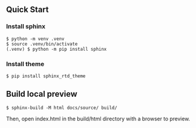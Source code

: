 ## Quick Start

### Install sphinx
```shell
$ python -m venv .venv
$ source .venv/bin/activate
(.venv) $ python -m pip install sphinx
```


### Install theme
```shell
$ pip install sphinx_rtd_theme
```


## Build local preview
```shell
$ sphinx-build -M html docs/source/ build/
```
Then, open index.html in the build/html directory with a browser to preview.
